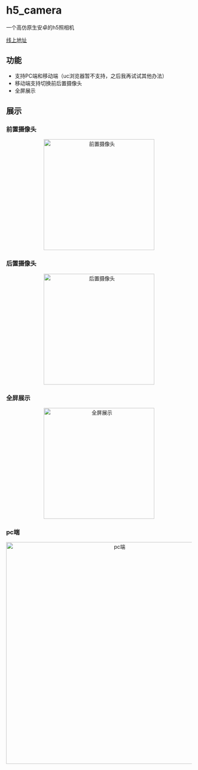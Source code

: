# h5_camera

一个高仿原生安卓的h5照相机

[线上地址](http://auven.github.io/h5_camera)

## 功能

- 支持PC端和移动端（uc浏览器暂不支持，之后我再试试其他办法）
- 移动端支持切换前后置摄像头
- 全屏展示

## 展示

### 前置摄像头

<div align=center><img width="300" src="https://raw.githubusercontent.com/auven/h5_camera/master/screen/01.jpg" title="前置摄像头"/></div>

### 后置摄像头

<div align=center><img width="300" src="https://raw.githubusercontent.com/auven/h5_camera/master/screen/02.jpg" title="后置摄像头"/></div>

### 全屏展示

<div align=center><img width="300" src="https://raw.githubusercontent.com/auven/h5_camera/master/screen/03.jpg" title="全屏展示"/></div>

### pc端

<div align=center><img width="600" src="https://raw.githubusercontent.com/auven/h5_camera/master/screen/04.png" title="pc端"/></div>